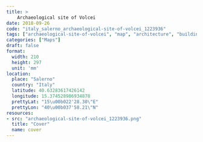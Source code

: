 ```yaml
---
title: > 
    Archaeological site of Volcei
date: 2018-09-26
code: "italy_salerno_archaeological-site-of-volcei_1223936"
tags: ["archaeological-site-of-volcei", "map", "architecture", "buildings", "Salerno", "Italy"]
categories: ["Maps"]
draft: false
format:
  width: 210
  height: 297
  unit: 'mm'
location:
  place: "Salerno"
  country: "Italy"
  latitude: 40.63283617426142
  longitude: 15.374528986934878
  prettyLat: "15\u00b022'28.30\"E"
  prettyLon: "40\u00b037'58.21\"N"
resources:
- src: "archaeological-site-of-volcei_1223936.png"
  title: "Cover"
  name: cover
---
```

